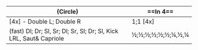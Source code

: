 |(Circle) |==In 4==|
|----|-----|
|[4x] - Double L; Double R|1;1 [4x]|
|(fast) Dl; Dr; Sl, Sr; Dl; Sr, Sl; Dr; Sl, Kick LRL, Saut& Capriole |½;½;½;½;½;½;¼,½,¼|
